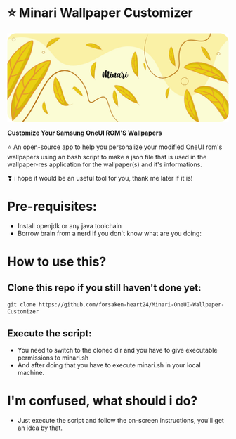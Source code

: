 # ⭐ Minari Wallpaper Customizer

![minari-banner](https://github.com/forsaken-heart24/i_dont_want_to_be_an_weirdo/blob/main/banner_images/minari_banner.png?raw=true)

**Customize Your Samsung OneUI ROM'S Wallpapers**

⭐️ An open-source app to help you personalize your modified OneUI rom's wallpapers using an 
bash script to make a json file that is used in the wallpaper-res application
for the wallpaper(s) and it's informations.

❣ i hope it would be an useful tool for you, thank me later if it is!

# Pre-requisites:
- Install openjdk or any java toolchain
- Borrow brain from a nerd if you don't know what are you doing:

# How to use this?

## Clone this repo if you still haven't done yet:
```
git clone https://github.com/forsaken-heart24/Minari-OneUI-Wallpaper-Customizer
```

## Execute the script:
- You need to switch to the cloned dir and you have to give executable permissions to minari.sh
- And after doing that you have to execute minari.sh in your local machine.

# I'm confused, what should i do?
- Just execute the script and follow the on-screen instructions, you'll get an idea by that.